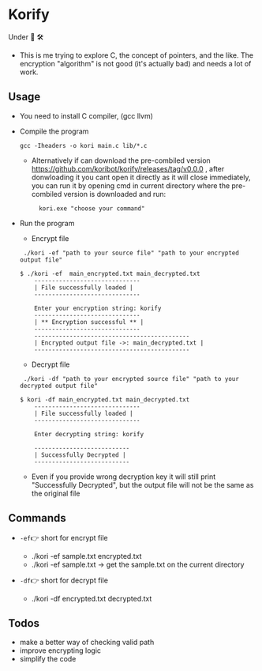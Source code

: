 # Korify

Under 🚧 🛠️

- This is me trying to explore C, the concept of pointers, and the like. The encryption "algorithm" is not good (it's actually bad) and needs a lot of work.

## Usage
- You need to install C compiler, (gcc llvm)
- Compile the program
    ```
    gcc -Iheaders -o kori main.c lib/*.c
    ```
    - Alternatively if can download the pre-combiled version                 https://github.com/koribot/korify/releases/tag/v0.0.0 
      , after donwloading it you cant open it directly as it will close immediately, you can run  it by opening cmd in current directory where the pre-combiled version is downloaded and run:
      ```
        kori.exe "choose your command"
      ```
- Run the program
 
    - Encrypt file
    ```
     ./kori -ef "path to your source file" "path to your encrypted output file"
    ```
    ```
    $ ./kori -ef  main_encrypted.txt main_decrypted.txt
        ------------------------------
        | File successfully loaded |
        ------------------------------
        
        Enter your encryption string: korify
        ------------------------------
        | ** Encryption successful ** |
        ------------------------------
        --------------------------------------------
        | Encrypted output file ->: main_decrypted.txt |
        --------------------------------------------
    ```
    - Decrypt file
    ```
     ./kori -df "path to your encrypted source file" "path to your decrypted output file"
    ```
    ```
    $ kori -df main_encrypted.txt main_decrypted.txt
        ------------------------------
        | File successfully loaded |
        ------------------------------
        
        Enter decrypting string: korify
        
        ---------------------------
        | Successfully Decrypted |
        ---------------------------
    ```
    - Even if you provide wrong decryption key it will still print "Successfully Decrypted",
      but the output file will not be the same as the original file



## Commands
- `-ef`👉 short for encrypt file
   - ./kori -ef sample.txt encrypted.txt
   - ./kori -ef sample.txt  -> get the sample.txt on the current directory
   
- `-df`👉 short for decrypt file
   - ./kori -df encrypted.txt decrypted.txt



## Todos
- make a better way of checking valid path
- improve encrypting logic
- simplify the code